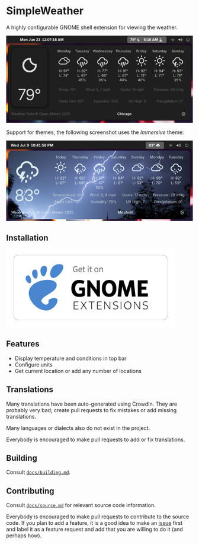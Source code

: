 # SimpleWeather

A highly configurable GNOME shell extension for viewing the weather.

![Screenshot](./docs/screenshot.png)

Support for themes, the following screenshot uses the *Immersive* theme:

![Immersive Theme Screenshot](./docs/immersivescreenshot.png)

## Installation

[![Get on GNOME Extensions](./docs/ego.png)](https://extensions.gnome.org/extension/8261/simpleweather/)

## Features

- Display temperature and conditions in top bar
- Configure units
- Get current location or add any number of locations

## Translations

Many translations have been auto-generated using CrowdIn.
They are probably very bad; create pull requests to fix mistakes
or add missing translations.

Many languages or dialects also do not exist in the project.

Everybody is encouraged to make pull requests to add or fix
translations.

## Building

Consult [`docs/building.md`](./docs/building.md).

## Contributing

Consult [`docs/source.md`](./docs/source.md) for relevant
source code information.

Everybody is encouraged to make pull requests to contribute
to the source code. If you plan to add a feature, it is a good
idea to make an [issue](https://github.com/romanlefler/SimpleWeather/issues)
first and label it as a feature request and add that you are willing
to do it (and perhaps how).
